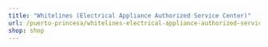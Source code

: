 ```yaml
---
title: "Whitelines (Electrical Appliance Authorized Service Center)"
url: /puerto-princesa/whitelines-electrical-appliance-authorized-service-center/
shop: shop
---
```

